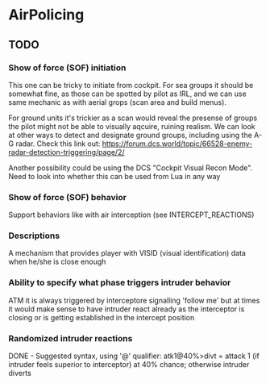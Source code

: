 # AirPolicing


## TODO

### Show of force (SOF) initiation
This one can be tricky to initiate from cockpit. For sea groups it should be somewhat fine, as those can be spotted by pilot as IRL, and we can use same mechanic as with aerial grops (scan area and build menus). 

For ground units it's trickier as a scan would reveal the presense of groups the pilot might not be able to visually aqcuire, ruining realism. We can look at other ways to detect and designate ground groups, including using the A-G radar. Check this link out: https://forum.dcs.world/topic/66528-enemy-radar-detection-triggering/page/2/

Another possibility could be using the DCS "Cockpit Visual Recon Mode". Need to look into whether this can be used from Lua in any way

### Show of force (SOF) behavior
Support behaviors like with air interception (see INTERCEPT_REACTIONS)

### Descriptions
A mechanism that provides player with VISID (visual identification) data when he/she is close enough

### Ability to specify what phase triggers intruder behavior
ATM it is always triggered by interceptore signalling 'follow me' but at times it would make sense to have intruder react already as the interceptor is closing or is getting established in the intercept position

### Randomized intruder reactions
DONE - Suggested syntax, using '@' qualifier: atk1@40%>divt = attack 1 (if intruder feels superior to interceptor) at 40% chance; otherwise intruder diverts
